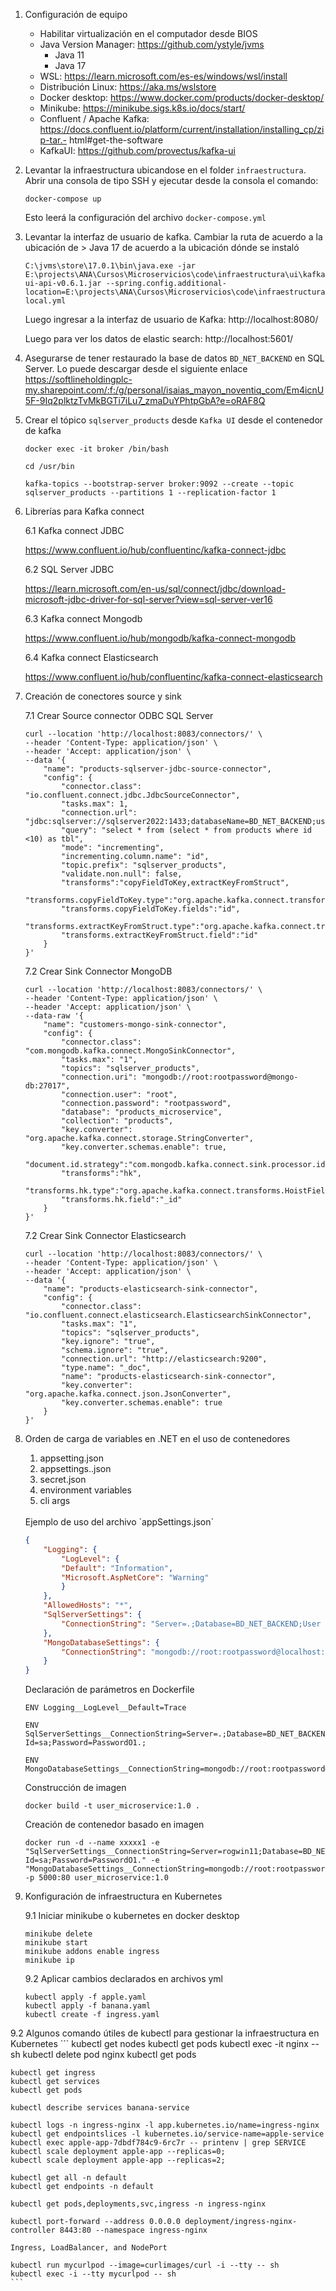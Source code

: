 1. Configuración de equipo
    - Habilitar virtualización en el computador desde BIOS
    - Java Version Manager: https://github.com/ystyle/jvms 
      - Java 11
      - Java 17
    - WSL: https://learn.microsoft.com/es-es/windows/wsl/install 
    - Distribución Linux: https://aka.ms/wslstore 
    - Docker desktop: https://www.docker.com/products/docker-desktop/ 
    - Minikube: https://minikube.sigs.k8s.io/docs/start/ 
    - Confluent / Apache Kafka: https://docs.confluent.io/platform/current/installation/installing_cp/zip-tar.- html#get-the-software 
    - KafkaUI: https://github.com/provectus/kafka-ui 

2. Levantar la infraestructura ubicandose en el folder `infraestructura`. Abrir una consola de tipo SSH y ejecutar desde la consola el comando:

    ```
    docker-compose up
    ```

    Esto leerá la configuración del archivo `docker-compose.yml`

3. Levantar la interfaz de usuario de kafka. Cambiar la ruta de acuerdo a la ubicación de > Java 17 de acuerdo a la ubicación dónde se instaló

    ```
    C:\jvms\store\17.0.1\bin\java.exe -jar E:\projects\ANA\Cursos\Microservicios\code\infraestructura\ui\kafka-ui-api-v0.6.1.jar --spring.config.additional-location=E:\projects\ANA\Cursos\Microservicios\code\infraestructura\ui\application-local.yml
    ```

    Luego ingresar a la interfaz de usuario de Kafka: http://localhost:8080/

    Luego para ver los datos de elastic search: http://localhost:5601/

4. Asegurarse de tener restaurado la base de datos `BD_NET_BACKEND` en SQL Server. Lo puede descargar desde el siguiente enlace https://softlineholdingplc-my.sharepoint.com/:f:/g/personal/isaias_mayon_noventiq_com/Em4icnU5F-9Iq2plktzTvMkBGTi7iLu7_zmaDuYPhtpGbA?e=oRAF8Q 

5. Crear el tópico `sqlserver_products` desde `Kafka UI` desde el contenedor de kafka

    ```
    docker exec -it broker /bin/bash
    ```
    ```
    cd /usr/bin
    ```
    ```
    kafka-topics --bootstrap-server broker:9092 --create --topic sqlserver_products --partitions 1 --replication-factor 1
    ```

6.  Librerías para Kafka connect

    6.1 Kafka connect JDBC

    https://www.confluent.io/hub/confluentinc/kafka-connect-jdbc

    6.2 SQL Server JDBC
    
    https://learn.microsoft.com/en-us/sql/connect/jdbc/download-microsoft-jdbc-driver-for-sql-server?view=sql-server-ver16

    6.3 Kafka connect Mongodb 
    
    https://www.confluent.io/hub/mongodb/kafka-connect-mongodb

    6.4 Kafka connect Elasticsearch
    
    https://www.confluent.io/hub/confluentinc/kafka-connect-elasticsearch

7. Creación de conectores source y sink

    7.1 Crear Source connector ODBC SQL Server 

    ```
    curl --location 'http://localhost:8083/connectors/' \
    --header 'Content-Type: application/json' \
    --header 'Accept: application/json' \
    --data '{
        "name": "products-sqlserver-jdbc-source-connector",
        "config": {
            "connector.class": "io.confluent.connect.jdbc.JdbcSourceConnector",
            "tasks.max": 1,
            "connection.url": "jdbc:sqlserver://sqlserver2022:1433;databaseName=BD_NET_BACKEND;user=sa;password=PasswordO1.",
            "query": "select * from (select * from products where id <10) as tbl",
            "mode": "incrementing",
            "incrementing.column.name": "id",
            "topic.prefix": "sqlserver_products",
            "validate.non.null": false,
            "transforms":"copyFieldToKey,extractKeyFromStruct",
            "transforms.copyFieldToKey.type":"org.apache.kafka.connect.transforms.ValueToKey",
            "transforms.copyFieldToKey.fields":"id",
            "transforms.extractKeyFromStruct.type":"org.apache.kafka.connect.transforms.ExtractField$Key",
            "transforms.extractKeyFromStruct.field":"id"
        }
    }'
    ```

    7.2 Crear Sink Connector MongoDB
    ```
    curl --location 'http://localhost:8083/connectors/' \
    --header 'Content-Type: application/json' \
    --header 'Accept: application/json' \
    --data-raw '{
        "name": "customers-mongo-sink-connector",
        "config": {
            "connector.class": "com.mongodb.kafka.connect.MongoSinkConnector",
            "tasks.max": "1",
            "topics": "sqlserver_products",
            "connection.uri": "mongodb://root:rootpassword@mongo-db:27017",
            "connection.user": "root",
            "connection.password": "rootpassword",
            "database": "products_microservice",
            "collection": "products",
            "key.converter": "org.apache.kafka.connect.storage.StringConverter",
            "key.converter.schemas.enable": true,
            "document.id.strategy":"com.mongodb.kafka.connect.sink.processor.id.strategy.ProvidedInKeyStrategy",
            "transforms":"hk",
            "transforms.hk.type":"org.apache.kafka.connect.transforms.HoistField$Key",
            "transforms.hk.field":"_id"
        }
    }'
    ```
    7.2 Crear Sink Connector Elasticsearch
    ```
    curl --location 'http://localhost:8083/connectors/' \
    --header 'Content-Type: application/json' \
    --header 'Accept: application/json' \
    --data '{
        "name": "products-elasticsearch-sink-connector",
        "config": {
            "connector.class": "io.confluent.connect.elasticsearch.ElasticsearchSinkConnector",
            "tasks.max": "1",
            "topics": "sqlserver_products",
            "key.ignore": "true",
            "schema.ignore": "true",
            "connection.url": "http://elasticsearch:9200",
            "type.name": "_doc",
            "name": "products-elasticsearch-sink-connector",
            "key.converter": "org.apache.kafka.connect.json.JsonConverter",
            "key.converter.schemas.enable": true
        }
    }'
    ```

8. Orden de carga de variables en .NET en el uso de contenedores

    1. appsetting.json
    2. appsettings..json
    3. secret.json
    4. environment variables
    5. cli args

    <br />
    Ejemplo de uso del archivo  `appSettings.json`

    ```json
    {
        "Logging": {
            "LogLevel": {
            "Default": "Information",
            "Microsoft.AspNetCore": "Warning"
            }
        },
        "AllowedHosts": "*",
        "SqlServerSettings": {
            "ConnectionString": "Server=.;Database=BD_NET_BACKEND;User Id=sa;Password=PasswordO1.;"
        },
        "MongoDatabaseSettings": {
            "ConnectionString": "mongodb://root:rootpassword@localhost:27017/admin"
        }
    }
    ```

    Declaración de parámetros en Dockerfile

    ```Docker
    ENV Logging__LogLevel__Default=Trace

    ENV SqlServerSettings__ConnectionString=Server=.;Database=BD_NET_BACKEND;User Id=sa;Password=PasswordO1.;

    ENV MongoDatabaseSettings__ConnectionString=mongodb://root:rootpassword@localhost:27017/admin;
    ```

    Construcción de imagen
    ```Docker
    docker build -t user_microservice:1.0 . 
    ```

    Creación de contenedor basado en imagen
    ```Docker
    docker run -d --name xxxxx1 -e "SqlServerSettings__ConnectionString=Server=rogwin11;Database=BD_NET_BACKEND;User Id=sa;Password=PasswordO1." -e "MongoDatabaseSettings__ConnectionString=mongodb://root:rootpassword@rogwin11:27017/admin" -p 5000:80 user_microservice:1.0
    ```

9. Konfiguración de infraestructura en Kubernetes

    9.1 Iniciar minikube o kubernetes en docker desktop
    ```
    minikube delete
    minikube start
    minikube addons enable ingress
    minikube ip
    ```

    9.2 Aplicar cambios declarados en archivos yml
    ```
    kubectl apply -f apple.yaml
    kubectl apply -f banana.yaml
    kubectl create -f ingress.yaml
    ```

9.2 Algunos comando útiles de kubectl para gestionar la infraestructura en Kubernetes
    ```
    kubectl get nodes
    kubectl get pods
    kubectl exec -it nginx -- sh
    kubectl delete pod nginx
    kubectl get pods

    kubectl get ingress
    kubectl get services
    kubectl get pods

    kubectl describe services banana-service

    kubectl logs -n ingress-nginx -l app.kubernetes.io/name=ingress-nginx
    kubectl get endpointslices -l kubernetes.io/service-name=apple-service
    kubectl exec apple-app-7dbdf784c9-6rc7r -- printenv | grep SERVICE
    kubectl scale deployment apple-app --replicas=0; 
    kubectl scale deployment apple-app --replicas=2;

    kubectl get all -n default
    kubectl get endpoints -n default

    kubectl get pods,deployments,svc,ingress -n ingress-nginx

    kubectl port-forward --address 0.0.0.0 deployment/ingress-nginx-controller 8443:80 --namespace ingress-nginx

    Ingress, LoadBalancer, and NodePort

    kubectl run mycurlpod --image=curlimages/curl -i --tty -- sh
    kubectl exec -i --tty mycurlpod -- sh
    ```